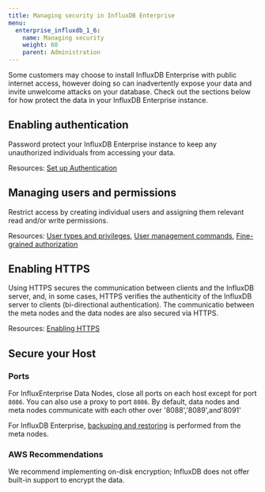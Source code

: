 ```yaml
---
title: Managing security in InfluxDB Enterprise
menu:
  enterprise_influxdb_1_6:
    name: Managing security
    weight: 60
    parent: Administration
---
```


Some customers may choose to install InfluxDB Enterprise with public internet access, however doing so can inadvertently expose your data and invite unwelcome attacks on your database.
Check out the sections below for how protect the data in your InfluxDB Enterprise instance.

## Enabling authentication

Password protect your InfluxDB Enterprise instance to keep any unauthorized individuals
from accessing your data.

Resources:
[Set up Authentication](/influxdb/v1.6/query_language/authentication_and_authorization/#set-up-authentication)

## Managing users and permissions

Restrict access by creating individual users and assigning them relevant
read and/or write permissions.

Resources:
[User types and privileges](/influxdb/v1.6/query_language/authentication_and_authorization/#user-types-and-privileges),
[User management commands](/influxdb/v1.6/query_language/authentication_and_authorization/#user-management-commands),
[Fine-grained authorization](/enterprise_influxdb/v1.6/guides/fine-grained-authorization/)

## Enabling HTTPS

Using HTTPS secures the communication between clients and the InfluxDB server, and, in
some cases, HTTPS verifies the authenticity of the InfluxDB server to clients (bi-directional authentication).
The communicatio between the meta nodes and the data nodes are also secured via HTTPS.

Resources:
[Enabling HTTPS](/enterprise_influxdb/v1.6/guides/https_setup/)

## Secure your Host

### Ports
For InfluxEnterprise Data Nodes, close all ports on each host except for port `8086`.
You can also use a proxy to port `8086`.  By default, data nodes and meta nodes communicate with each other over '8088','8089',and'8091'

For InfluxDB Enterprise, [backuping and restoring](/enterprise_influxdb/v1.6/administration/backup-and-restore/) is performed from the meta nodes.


### AWS Recommendations

We recommend implementing on-disk encryption; InfluxDB does not offer built-in support to encrypt the data.
